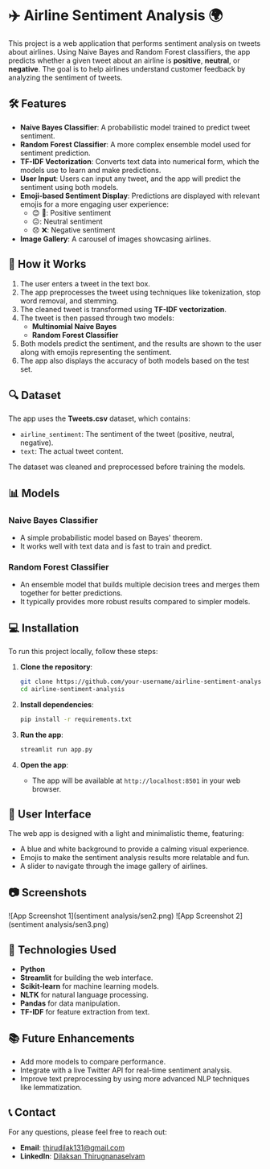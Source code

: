 # ✈️ Airline Sentiment Analysis 🌍

This project is a web application that performs sentiment analysis on tweets about airlines. Using Naive Bayes and Random Forest classifiers, the app predicts whether a given tweet about an airline is **positive**, **neutral**, or **negative**. The goal is to help airlines understand customer feedback by analyzing the sentiment of tweets.

## 🛠 Features

- **Naive Bayes Classifier**: A probabilistic model trained to predict tweet sentiment.
- **Random Forest Classifier**: A more complex ensemble model used for sentiment prediction.
- **TF-IDF Vectorization**: Converts text data into numerical form, which the models use to learn and make predictions.
- **User Input**: Users can input any tweet, and the app will predict the sentiment using both models.
- **Emoji-based Sentiment Display**: Predictions are displayed with relevant emojis for a more engaging user experience:
  - 😊 🎉: Positive sentiment
  - 😐: Neutral sentiment
  - 😞 ❌: Negative sentiment
- **Image Gallery**: A carousel of images showcasing airlines.

## 🚀 How it Works

1. The user enters a tweet in the text box.
2. The app preprocesses the tweet using techniques like tokenization, stop word removal, and stemming.
3. The cleaned tweet is transformed using **TF-IDF vectorization**.
4. The tweet is then passed through two models:
   - **Multinomial Naive Bayes**
   - **Random Forest Classifier**
5. Both models predict the sentiment, and the results are shown to the user along with emojis representing the sentiment.
6. The app also displays the accuracy of both models based on the test set.

## 🔍 Dataset

The app uses the **Tweets.csv** dataset, which contains:
- `airline_sentiment`: The sentiment of the tweet (positive, neutral, negative).
- `text`: The actual tweet content.

The dataset was cleaned and preprocessed before training the models.

## 📊 Models

### Naive Bayes Classifier
- A simple probabilistic model based on Bayes' theorem.
- It works well with text data and is fast to train and predict.

### Random Forest Classifier
- An ensemble model that builds multiple decision trees and merges them together for better predictions.
- It typically provides more robust results compared to simpler models.

## 💻 Installation

To run this project locally, follow these steps:

1. **Clone the repository**:
    ```bash
    git clone https://github.com/your-username/airline-sentiment-analysis.git
    cd airline-sentiment-analysis
    ```

2. **Install dependencies**:
    ```bash
    pip install -r requirements.txt
    ```

3. **Run the app**:
    ```bash
    streamlit run app.py
    ```

4. **Open the app**:
   - The app will be available at `http://localhost:8501` in your web browser.

## 🎨 User Interface

The web app is designed with a light and minimalistic theme, featuring:
- A blue and white background to provide a calming visual experience.
- Emojis to make the sentiment analysis results more relatable and fun.
- A slider to navigate through the image gallery of airlines.

## 📷 Screenshots

![App Screenshot 1](sentiment analysis/sen2.png)
![App Screenshot 2](sentiment analysis/sen3.png)

## 🤖 Technologies Used

- **Python**
- **Streamlit** for building the web interface.
- **Scikit-learn** for machine learning models.
- **NLTK** for natural language processing.
- **Pandas** for data manipulation.
- **TF-IDF** for feature extraction from text.

## 📚 Future Enhancements

- Add more models to compare performance.
- Integrate with a live Twitter API for real-time sentiment analysis.
- Improve text preprocessing by using more advanced NLP techniques like lemmatization.

## 📞 Contact

For any questions, please feel free to reach out:

- **Email**: thirudilak131@gmail.com
- **LinkedIn**: [Dilaksan Thirugnanaselvam](https://www.linkedin.com/in/dilaksan-thirugnanaselvam)
  
